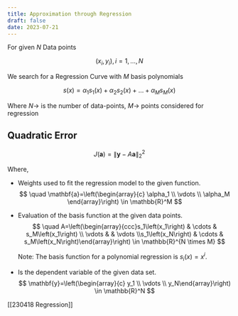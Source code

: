 ```yaml
---
title: Approximation through Regression
draft: false
date: 2023-07-21
---
```


For given *N* Data points

$$
\left(x_i, y_i\right), i=1, \ldots, N
$$


We search for a Regression Curve with *M* basis polynomials
	
$$
s(x)=\alpha_1 s_1(x)+\alpha_2 s_2(x)+\ldots+\alpha_M s_M(x)
$$

 Where $N\rightarrow$ is the number of data-points, $M\rightarrow$ points considered for regression 
## Quadratic Error 

$$
J(\mathbf{a})=\|\mathbf{y}-A \mathbf{a}\|_2^2
$$

Where, 
- Weights used to fit the regression model to the given function.
$$
\quad \mathbf{a}=\left(\begin{array}{c} \alpha_1 \\ \vdots \\ \alpha_M \end{array}\right) \in \mathbb{R}^M
$$
 
- Evaluation of the basis function at the given data points. 
$$
\quad A=\left(\begin{array}{ccc}s_1\left(x_1\right) & \cdots & s_M\left(x_1\right) \\ \vdots & & \vdots \\s_1\left(x_N\right) & \cdots & s_M\left(x_N\right)\end{array}\right) \in \mathbb{R}^{N \times M}
$$
 
	Note: The basis function for a polynomial regression is $s_i(x)=x^i$.  
- Is the dependent variable of the given data set. 
$$
\mathbf{y}=\left(\begin{array}{c} y_1 \\ \vdots \\ y_N\end{array}\right) \in \mathbb{R}^N
$$

[[230418 Regression]]
